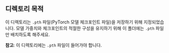## 디렉토리 목적

이 디렉토리는 `.pth` 파일(PyTorch 모델 체크포인트 파일)을 저장하기 위해 지정되었습니다. 모델 가중치와 체크포인트의 적절한 구성을 유지하기 위해 이 폴더에는 `.pth` 파일만 배치하도록 해주세요.

**참고**: 이 디렉토리에는 `.pth` 파일이 들어가야 합니다.
